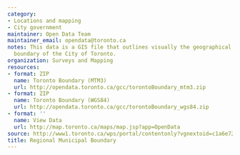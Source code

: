 ```yaml
---
category:
- Locations and mapping
- City government
maintainer: Open Data Team
maintainer_email: opendata@toronto.ca
notes: This data is a GIS file that outlines visually the geographical administrative
  boundary of the City of Toronto.
organization: Surveys and Mapping
resources:
- format: ZIP
  name: Toronto Boundary (MTM3)
  url: http://opendata.toronto.ca/gcc/torontoBoundary_mtm3.zip
- format: ZIP
  name: Toronto Boundary (WGS84)
  url: http://opendata.toronto.ca/gcc/torontoBoundary_wgs84.zip
- format: ''
  name: View Data
  url: http://map.toronto.ca/maps/map.jsp?app=OpenData
source: http://www1.toronto.ca/wps/portal/contentonly?vgnextoid=c1a6e72ced779310VgnVCM1000003dd60f89RCRD&vgnextchannel=1a66e03bb8d1e310VgnVCM10000071d60f89RCRD
title: Regional Municipal Boundary
---
```

